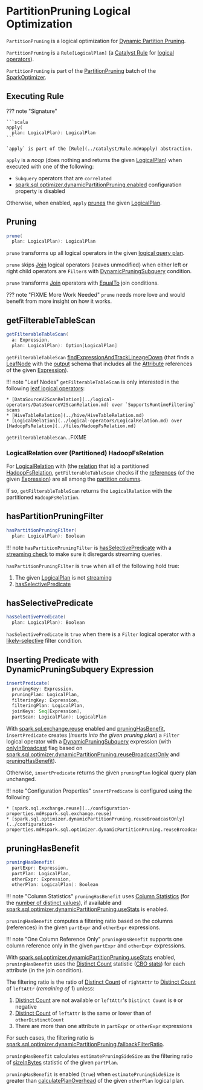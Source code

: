 # PartitionPruning Logical Optimization

`PartitionPruning` is a logical optimization for [Dynamic Partition Pruning](../dynamic-partition-pruning/index.md).

`PartitionPruning` is a `Rule[LogicalPlan]` (a [Catalyst Rule](../catalyst/Rule.md) for [logical operators](../logical-operators/LogicalPlan.md)).

`PartitionPruning` is part of the [PartitionPruning](../SparkOptimizer.md#PartitionPruning) batch of the [SparkOptimizer](../SparkOptimizer.md#defaultBatches).

## <span id="apply"> Executing Rule

??? note "Signature"

    ```scala
    apply(
      plan: LogicalPlan): LogicalPlan
    ```

    `apply` is part of the [Rule](../catalyst/Rule.md#apply) abstraction.

`apply` is a _noop_ (does nothing and returns the given [LogicalPlan](../logical-operators/LogicalPlan.md)) when executed with one of the following:

* `Subquery` operators that are `correlated`
* [spark.sql.optimizer.dynamicPartitionPruning.enabled](../configuration-properties.md#spark.sql.optimizer.dynamicPartitionPruning.enabled) configuration property is disabled

Otherwise, when enabled, `apply` [prunes](#prune) the given [LogicalPlan](../logical-operators/LogicalPlan.md).

## <span id="prune"> Pruning

```scala
prune(
  plan: LogicalPlan): LogicalPlan
```

`prune` transforms up all logical operators in the given [logical query plan](../logical-operators/LogicalPlan.md).

`prune` skips [Join](../logical-operators/Join.md) logical operators (leaves unmodified) when either left or right child operators are `Filter`s with [DynamicPruningSubquery](../expressions/DynamicPruningSubquery.md) condition.

`prune` transforms [Join](../logical-operators/Join.md) operators with [EqualTo](../expressions/EqualTo.md) join conditions.

??? note "FIXME More Work Needed"
    `prune` needs more love and would benefit from more insight on how it works.

## <span id="getFilterableTableScan"> getFilterableTableScan

```scala
getFilterableTableScan(
  a: Expression,
  plan: LogicalPlan): Option[LogicalPlan]
```

`getFilterableTableScan` [findExpressionAndTrackLineageDown](#findExpressionAndTrackLineageDown) (that finds a [LeafNode](../logical-operators/LeafNode.md) with the [output](../catalyst/QueryPlan.md#output) schema that includes all the [Attribute](../expressions/Attribute.md) references of the given [Expression](../expressions/Expression.md)).

!!! note "Leaf Nodes"
    `getFilterableTableScan` is only interested in the following [leaf logical operators](../logical-operators/LeafNode.md):

    * [DataSourceV2ScanRelation](../logical-operators/DataSourceV2ScanRelation.md) over `SupportsRuntimeFiltering` scans
    * [HiveTableRelation](../hive/HiveTableRelation.md)
    * [LogicalRelation](../logical-operators/LogicalRelation.md) over [HadoopFsRelation](../files/HadoopFsRelation.md)

`getFilterableTableScan`...FIXME

### <span id="getFilterableTableScan-LogicalRelation"> LogicalRelation over (Partitioned) HadoopFsRelation

For [LogicalRelation](../logical-operators/LogicalRelation.md) with (the [relation](../logical-operators/LogicalRelation.md#relation) that is) a partitioned [HadoopFsRelation](../files/HadoopFsRelation.md), `getFilterableTableScan` checks if the [references](../expressions/Expression.md#references) (of the given [Expression](../expressions/Expression.md)) are all among the [partition columns](../files/HadoopFsRelation.md#partitionSchema).

If so, `getFilterableTableScan` returns the `LogicalRelation` with the partitioned `HadoopFsRelation`.

## <span id="hasPartitionPruningFilter"> hasPartitionPruningFilter

```scala
hasPartitionPruningFilter(
  plan: LogicalPlan): Boolean
```

!!! note
    `hasPartitionPruningFilter` is [hasSelectivePredicate](#hasSelectivePredicate) with a [streaming check](../logical-operators/LogicalPlan.md#isStreaming) to make sure it disregards streaming queries.

`hasPartitionPruningFilter` is `true` when all of the following hold true:

1. The given [LogicalPlan](../logical-operators/LogicalPlan.md) is not [streaming](../logical-operators/LogicalPlan.md#isStreaming)
1. [hasSelectivePredicate](#hasSelectivePredicate)

## <span id="hasSelectivePredicate"> hasSelectivePredicate

```scala
hasSelectivePredicate(
  plan: LogicalPlan): Boolean
```

`hasSelectivePredicate` is `true` when there is a `Filter` logical operator with a [likely-selective](../PredicateHelper.md#isLikelySelective) filter condition.

## <span id="insertPredicate"> Inserting Predicate with DynamicPruningSubquery Expression

```scala
insertPredicate(
  pruningKey: Expression,
  pruningPlan: LogicalPlan,
  filteringKey: Expression,
  filteringPlan: LogicalPlan,
  joinKeys: Seq[Expression],
  partScan: LogicalPlan): LogicalPlan
```

With [spark.sql.exchange.reuse](../configuration-properties.md#spark.sql.exchange.reuse) enabled and [pruningHasBenefit](#pruningHasBenefit), `insertPredicate` creates (_inserts into the given pruning plan_) a `Filter` logical operator with a [DynamicPruningSubquery](../expressions/DynamicPruningSubquery.md) expression (with [onlyInBroadcast](../expressions/DynamicPruningSubquery.md#onlyInBroadcast) flag based on [spark.sql.optimizer.dynamicPartitionPruning.reuseBroadcastOnly](../configuration-properties.md#spark.sql.optimizer.dynamicPartitionPruning.reuseBroadcastOnly) and [pruningHasBenefit](#pruningHasBenefit)).

Otherwise, `insertPredicate` returns the given `pruningPlan` logical query plan unchanged.

!!! note "Configuration Properties"
    `insertPredicate` is configured using the following:

    * [spark.sql.exchange.reuse](../configuration-properties.md#spark.sql.exchange.reuse)
    * [spark.sql.optimizer.dynamicPartitionPruning.reuseBroadcastOnly](../configuration-properties.md#spark.sql.optimizer.dynamicPartitionPruning.reuseBroadcastOnly)

## <span id="pruningHasBenefit"> pruningHasBenefit

```scala
pruningHasBenefit(
  partExpr: Expression,
  partPlan: LogicalPlan,
  otherExpr: Expression,
  otherPlan: LogicalPlan): Boolean
```

!!! note "Column Statistics"
    `pruningHasBenefit` uses [Column Statistics](../cost-based-optimization/Statistics.md#attributeStats) (for the [number of distinct values](../cost-based-optimization/ColumnStat.md#distinctCount)), if available and [spark.sql.optimizer.dynamicPartitionPruning.useStats](../configuration-properties.md#spark.sql.optimizer.dynamicPartitionPruning.useStats) is enabled.

`pruningHasBenefit` computes a filtering ratio based on the columns (references) in the given `partExpr` and `otherExpr` expressions.

!!! note "One Column Reference Only"
    `pruningHasBenefit` supports one column reference only in the given `partExpr` and `otherExpr` expressions.

With [spark.sql.optimizer.dynamicPartitionPruning.useStats](../configuration-properties.md#spark.sql.optimizer.dynamicPartitionPruning.useStats) enabled, `pruningHasBenefit` uses the [Distinct Count](../cost-based-optimization/ColumnStat.md#distinctCount) statistic ([CBO stats](../cost-based-optimization/Statistics.md)) for each attribute (in the join condition).

The filtering ratio is the ratio of [Distinct Count](../cost-based-optimization/ColumnStat.md#distinctCount) of `rightAttr` to [Distinct Count](../cost-based-optimization/ColumnStat.md#distinctCount) of `leftAttr` (_remaining of 1_) unless:

1. [Distinct Count](../cost-based-optimization/ColumnStat.md#distinctCount) are not available or `leftAttr`'s `Distinct Count` is `0` or negative
1. [Distinct Count](../cost-based-optimization/ColumnStat.md#distinctCount) of `leftAttr` is the same or lower than of `otherDistinctCount`
1. There are more than one attribute in `partExpr` or `otherExpr` expressions

For such cases, the filtering ratio is [spark.sql.optimizer.dynamicPartitionPruning.fallbackFilterRatio](../configuration-properties.md#spark.sql.optimizer.dynamicPartitionPruning.fallbackFilterRatio).

`pruningHasBenefit` calculates `estimatePruningSideSize` as the filtering ratio of [sizeInBytes](../cost-based-optimization/Statistics.md#sizeInBytes) statistic of the given `partPlan`.

`pruningHasBenefit` is enabled (`true`) when `estimatePruningSideSize` is greater than [calculatePlanOverhead](#calculatePlanOverhead) of the given `otherPlan` logical plan.
